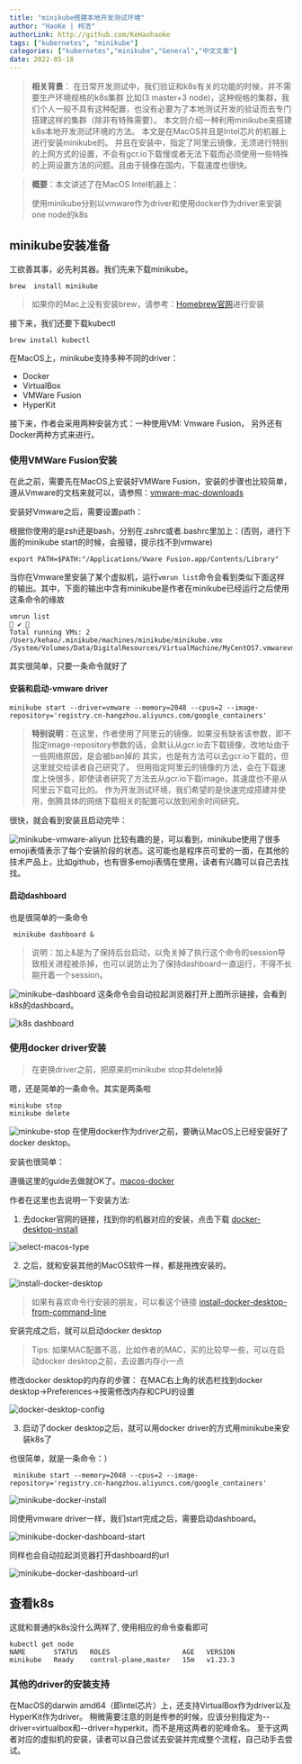 ```yaml
---
title: "minikube搭建本地开发测试环境"
author: "HaoKe | 柯浩"
authorLink: http://github.com/KeHaohaoke
tags: ["kubernetes", "minikube"]
categories: ["kubernetes","minikube","General","中文文章"]
date: 2022-05-18
---
```

> **相关背景**： 在日常开发测试中，我们验证和k8s有关的功能的时候，并不需要生产环境规格的k8s集群
> 比如(3 master+3 node)，这种规格的集群，我们个人一般不具有这种配置，也没有必要为了本地测试开发的验证而去专门搭建这样的集群（除非有特殊需要）。
> 本文则介绍一种利用minikube来搭建k8s本地开发测试环境的方法。
> 本文是在MacOS并且是Intel芯片的机器上进行安装minikube的。
> 并且在安装中，指定了阿里云镜像，无须进行特别的上网方式的设置，不会有gcr.io下载慢或者无法下载而必须使用一些特殊的上网设置方法的问题。且由于镜像在国内，下载速度也很快。

> **概要**：本文讲述了在MacOS Intel机器上：
> 
> 使用minikube分别以vmware作为driver和使用docker作为driver来安装one node的k8s

## minikube安装准备

工欲善其事，必先利其器。我们先来下载minikube。

``` shell
brew  install minikube
```

> 如果你的Mac上没有安装brew，请参考：[Homebrew官网](https://brew.sh/)进行安装

接下来，我们还要下载kubectl

``` shell
brew install kubectl
```


在MacOS上，minikube支持多种不同的driver：
 -  Docker
 - 	VirtualBox
 - 	VMWare Fusion
 - 	HyperKit

接下来，作者会采用两种安装方式：一种使用VM: Vmware Fusion， 另外还有Docker两种方式来进行。

### 使用VMWare Fusion安装

在此之前，需要先在MacOS上安装好VMWare Fusion，安装的步骤也比较简单，遵从Vmware的文档来就可以，请参照：[vmware-mac-downloads](https://www.vmware.com/products/fusion/fusion-evaluation.html)

安装好Vmware之后，需要设置path：

根据你使用的是zsh还是bash，分别在.zshrc或者.bashrc里加上：(否则，进行下面的minikube start的时候，会报错，提示找不到vmware)

```shell
export PATH=$PATH:"/Applications/Vware Fusion.app/Contents/Library"
```
当你在Vmware里安装了某个虚拟机，运行`vmrun list`命令会看到类似下面这样的输出。其中，下面的输出中含有minikube是作者在minikube已经运行之后使用这条命令的缘故
```shell
vmrun list                                                                                                                       ✔ 
Total running VMs: 2
/Users/kehao/.minikube/machines/minikube/minikube.vmx
/System/Volumes/Data/DigitalResources/VirtualMachine/MyCentOS7.vmwarevm/MyCentOS7.vmx
```


其实很简单，只要一条命令就好了

#### 安装和启动-vmware driver
```shell
minikube start --driver=vmware --memory=2048 --cpus=2 --image-repository='registry.cn-hangzhou.aliyuncs.com/google_containers'
```

> **特别说明**：在这里，作者使用了阿里云的镜像。如果没有缺省该参数，即不指定image-repository参数的话，会默认从gcr.io去下载镜像，改地址由于一些网络原因，是会被ban掉的
> 其实，也是有方法可以去gcr.io下载的，但这里就交给读者自己研究了。
> 但用指定阿里云的镜像的方法，会在下载速度上快很多，即使读者研究了方法去从gcr.io下载image，其速度也不是从阿里云下载可比的。
> 作为开发测试环境，我们希望的是快速完成搭建并使用，倒腾具体的网络下载相关的配置可以放到闲余时间研究。

很快，就会看到安装且启动完毕：

![minikube-vmware-aliyun](./minikube-vmware-aliyun.png)
比较有趣的是，可以看到，minikube使用了很多emoji表情表示了每个安装阶段的状态。这可能也是程序员可爱的一面，在其他的技术产品上，比如github，也有很多emoji表情在使用，读者有兴趣可以自己去找找。

#### 启动dashboard

也是很简单的一条命令

```shell
 minikube dashboard &
```

> 说明：加上&是为了保持后台启动，以免关掉了执行这个命令的session导致相关进程被杀掉，也可以说防止为了保持dashboard一直运行，不得不长期开着一个session。

![minikube-dashboard](./minikube-dashboard.png)
这条命令会自动拉起浏览器打开上图所示链接，会看到k8s的dashboard。

![k8s dashboard](./k8s-dashboard.png)

### 使用docker driver安装

> 在更换driver之前，把原来的minikube stop并delete掉

嗯，还是简单的一条命令。其实是两条啦

```shell
minikube stop
minikube delete
```

![minkube-stop](./minikube-stop.png)
在使用docker作为driver之前，要确认MacOS上已经安装好了docker desktop。

安装也很简单：

遵循这里的guide去做就OK了。[macos-docker](https://docs.docker.com/desktop/mac/install/)

作者在这里也去说明一下安装方法:

1. 去docker官网的链接，找到你的机器对应的安装，点击下载
[docker-desktop-install](https://docs.docker.com/desktop/mac/install/)


![select-macos-type](./select-macos-type.png)

   2. 之后，就和安装其他的MacOS软件一样，都是拖拽安装的。

![install-docker-desktop](./install-docker-desktop.png)

>如果有喜欢命令行安装的朋友，可以看这个链接 [install-docker-desktop-from-command-line](https://docs.docker.com/desktop/mac/install/#install-from-the-command-line)

安装完成之后，就可以启动docker desktop

> Tips: 如果MAC配置不高，比如作者的MAC，买的比较早一些，可以在启动docker desktop之前，去设置内存小一点

修改docker desktop的内存的步骤： 在MAC右上角的状态栏找到docker desktop->Preferences->按需修改内存和CPU的设置

![docker-desktop-config](./docker-desktop-config.png)


3. 启动了docker desktop之后，就可以用docker driver的方式用minikube来安装k8s了 

也很简单，就是一条命令：）

```shell
 minikube start --memory=2048 --cpus=2 --image-repository='registry.cn-hangzhou.aliyuncs.com/google_containers'
```

![minikube-docker-install](./minikube-docker-install.png)

同使用vmware driver一样，我们start完成之后，需要启动dashboard。

![minikube-docker-dashboard-start](./minikube-docker-dashboard-start.png)


同样也会自动拉起浏览器打开dashboard的url

![minikube-docker-dashboard-url](./minikube-docker-dashboard-url.png)
## 查看k8s

这就和普通的k8s没什么两样了, 使用相应的命令查看即可

``` shell
kubectl get node                                                                                          
NAME       STATUS   ROLES                  AGE   VERSION
minikube   Ready    control-plane,master   15m   v1.23.3
```

### 其他的driver的安装支持

在MacOS的darwin amd64（即intel芯片）上，还支持VirtualBox作为driver以及HyperKit作为driver。 
稍微需要注意的则是传参的时候，应该分别指定为--driver=virtualbox和--driver=hyperkit，而不是用这两者的驼峰命名。
至于这两者对应的虚拟机的安装，读者可以自己尝试去安装并完成整个流程，自己动手去尝试。
